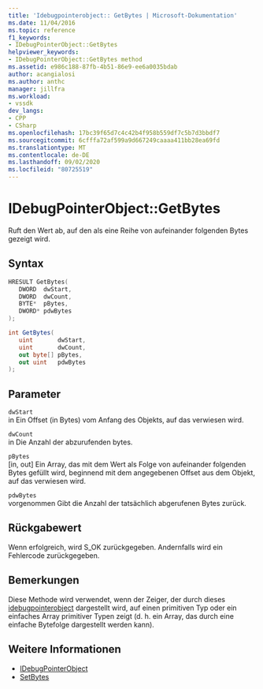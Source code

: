 ```yaml
---
title: 'Idebugpointerobject:: GetBytes | Microsoft-Dokumentation'
ms.date: 11/04/2016
ms.topic: reference
f1_keywords:
- IDebugPointerObject::GetBytes
helpviewer_keywords:
- IDebugPointerObject::GetBytes method
ms.assetid: e986c188-87fb-4b51-86e9-ee6a0035bdab
author: acangialosi
ms.author: anthc
manager: jillfra
ms.workload:
- vssdk
dev_langs:
- CPP
- CSharp
ms.openlocfilehash: 17bc39f65d7c4c42b4f958b559df7c5b7d3bbdf7
ms.sourcegitcommit: 6cfffa72af599a9d667249caaaa411bb28ea69fd
ms.translationtype: MT
ms.contentlocale: de-DE
ms.lasthandoff: 09/02/2020
ms.locfileid: "80725519"
---
```

# <a name="idebugpointerobjectgetbytes"></a>IDebugPointerObject::GetBytes
Ruft den Wert ab, auf den als eine Reihe von aufeinander folgenden Bytes gezeigt wird.

## <a name="syntax"></a>Syntax

```cpp
HRESULT GetBytes( 
   DWORD  dwStart,
   DWORD  dwCount,
   BYTE*  pBytes,
   DWORD* pdwBytes
);
```

```csharp
int GetBytes(
   uint       dwStart,
   uint       dwCount,
   out byte[] pBytes,
   out uint   pdwBytes
);
```

## <a name="parameters"></a>Parameter
`dwStart`\
in Ein Offset (in Bytes) vom Anfang des Objekts, auf das verwiesen wird.

`dwCount`\
in Die Anzahl der abzurufenden bytes.

`pBytes`\
[in, out] Ein Array, das mit dem Wert als Folge von aufeinander folgenden Bytes gefüllt wird, beginnend mit dem angegebenen Offset aus dem Objekt, auf das verwiesen wird.

`pdwBytes`\
vorgenommen Gibt die Anzahl der tatsächlich abgerufenen Bytes zurück.

## <a name="return-value"></a>Rückgabewert
 Wenn erfolgreich, wird S_OK zurückgegeben. Andernfalls wird ein Fehlercode zurückgegeben.

## <a name="remarks"></a>Bemerkungen
 Diese Methode wird verwendet, wenn der Zeiger, der durch dieses [idebugpointerobject](../../../extensibility/debugger/reference/idebugpointerobject.md) dargestellt wird, auf einen primitiven Typ oder ein einfaches Array primitiver Typen zeigt (d. h. ein Array, das durch eine einfache Bytefolge dargestellt werden kann).

## <a name="see-also"></a>Weitere Informationen
- [IDebugPointerObject](../../../extensibility/debugger/reference/idebugpointerobject.md)
- [SetBytes](../../../extensibility/debugger/reference/idebugpointerobject-setbytes.md)
